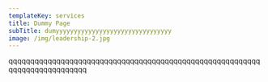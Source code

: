```yaml
---
templateKey: services
title: Dummy Page
subTitle: dumyyyyyyyyyyyyyyyyyyyyyyyyyyyyyyyy
image: /img/leadership-2.jpg
---
```

qqqqqqqqqqqqqqqqqqqqqqqqqqqqqqqqqqqqqqqqqqqqqqqqqqqqqqqqqqqqqqqqqqqqqqqqqqqq
